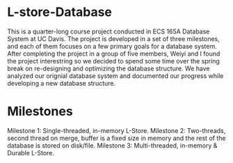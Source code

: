 # L-store-Database
This is a quarter-long course project conducted in ECS 165A Database System at UC Davis. The project is developed in a set of three milestones, and each of them focuses on a few primary goals for a database system. After completing the project in a group of five members, Weiyi and I found the project interestring so we decided to spend some time over the spring break on re-designing and optimizing the database structure. We have analyzed our orignial database system and documented our progress while developing a new database structure.

# Milestones
Milestone 1: Single-threaded, in-memory L-Store.
Milestone 2: Two-threads, second thread on merge, buffer is a fixed size in memory and the rest of the database is stored on disk/file.
Milestone 3: Multi-threaded, in-memory & Durable L-Store.
